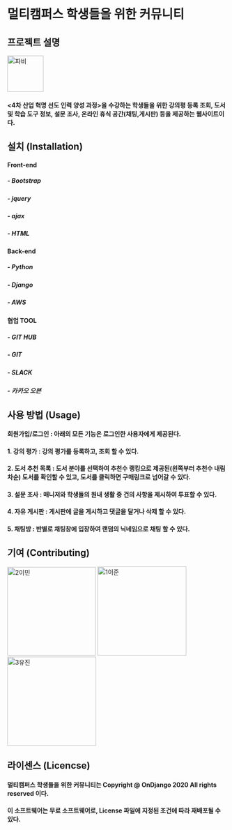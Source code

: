 멀티캠퍼스 학생들을 위한 커뮤니티
============================

## 프로젝트 설명 
<img width="83" alt="파비" src="https://user-images.githubusercontent.com/38436013/91852456-d83a3200-ec9b-11ea-9734-120137049d95.PNG">

#### <4차 산업 혁명 선도 인력 양성 과정>을 수강하는 학생들을 위한 강의평 등록 조회, 도서 및 학습 도구 정보, 설문 조사, 온라인 휴식 공간(채팅,게시판) 등을 제공하는 웹사이트이다. 

## 설치 (Installation)
#### Front-end
##### - Bootstrap
##### - jquery
##### - ajax
##### - HTML
#### Back-end
##### - Python
##### - Django
##### - AWS
#### 협업 TOOL
##### - GIT HUB
##### - GIT
##### - SLACK
##### - 카카오 오븐

## 사용 방법 (Usage)
#### 회원가입/로그인 : 아래의 모든 기능은 로그인한 사용자에게 제공된다. 
#### 1. 강의 평가 : 강의 평가를 등록하고, 조회 할 수 있다.
#### 2. 도서 추천 목록 : 도서 분야를 선택하여 추천수 랭킹으로 제공된(왼쪽부터 추천수 내림차순) 도서를 확인할 수 있고, 도서를 클릭하면 구매링크로 넘어갈 수 있다.
#### 3. 설문 조사 : 매니저와 학생들의 원내 생활 중 건의 사항을 제시하여 투표할 수 있다.
#### 4. 자유 게시판 : 게시판에 글을 게시하고 댓글을 달거나 삭제 할 수 있다.
#### 5. 채팅방 : 반별로 채팅창에 입장하여 랜덤의 닉네임으로 채팅 할 수 있다.

## 기여 (Contributing) 
<img width="203" alt="2이민" src="https://user-images.githubusercontent.com/38436013/91859263-34ee1a80-eca5-11ea-893b-0f1471e18609.PNG">
<img width="204" alt="1이준" src="https://user-images.githubusercontent.com/38436013/91849890-af17a280-ec97-11ea-905d-433a3b6ec8f5.PNG">
<img width="204" alt="3유진" src="https://user-images.githubusercontent.com/38436013/91849919-bb9bfb00-ec97-11ea-82bb-b8241a9eb332.PNG">

## 라이센스 (Licencse)
#### 멀티캠퍼스 학생들을 위한 커뮤니티는 Copyright @ OnDjango 2020 All rights reserved 이다. 
#### 이 소프트웨어는 무료 소프트웨어로, License 파일에 지정된 조건에 따라 재배포될 수 있다.